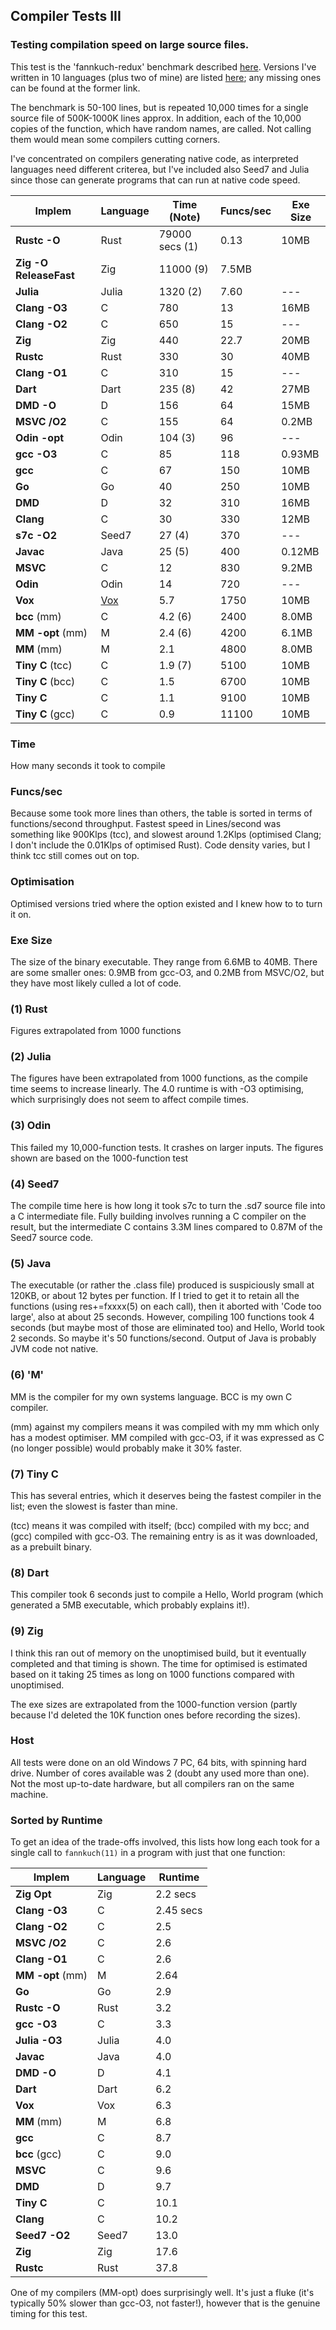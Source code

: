 ## Compiler Tests III

### Testing compilation speed on large source files.

This test is the 'fannkuch-redux' benchmark described [here](https://benchmarksgame-team.pages.debian.net/benchmarksgame/performance/fannkuchredux.html). Versions I've written in 10 languages (plus two of mine) are listed [here](fannkuch.txt); any missing ones can be found at the former link.

The benchmark is 50-100 lines, but is repeated 10,000 times for a single source file of 500K-1000K lines approx. In addition, each of the 10,000 copies of the function, which have random names, are called. Not calling them would mean some compilers cutting corners.

I've concentrated on compilers generating native code, as interpreted languages need different criterea, but I've included also Seed7 and Julia since those can generate programs that can run at native code speed.

Implem | Language | Time (Note) | Funcs/sec | Exe Size 
--- | --- | --- | --- | ---
**Rustc -O** | Rust  | 79000 secs (1) | 0.13 | 10MB
**Zig -O ReleaseFast** | Zig | 11000 (9) | 7.5MB
**Julia**    | Julia  | 1320 (2) |  7.60  | ---
**Clang -O3**        | C | 780 | 13 | 16MB
**Clang -O2**        | C | 650 | 15 |  ---
**Zig** | Zig | 440 |22.7 | 20MB
**Rustc** | Rust  | 330 | 30 | 40MB
**Clang -O1**        | C | 310 | 15 | ---
**Dart**          | Dart | 235 (8)| 42 | 27MB
**DMD -O**       | D | 156 | 64 | 15MB
**MSVC /O2**          | C | 155 |64 | 0.2MB
**Odin -opt**        | Odin | 104 (3) | 96 | ---
**gcc -O3**           | C            | 85 | 118 | 0.93MB
**gcc**           | C            | 67 | 150 | 10MB
**Go**            | Go | 40 | 250 |  10MB
**DMD**           | D | 32 | 310 | 16MB
**Clang**         | C | 30 | 330 | 12MB
**s7c -O2**       | Seed7 | 27 (4) | 370 |---
**Javac**      | Java | 25 (5) | 400 | 0.12MB
**MSVC**          | C | 12  |830 | 9.2MB
**Odin**        | Odin | 14 | 720 | ---
**Vox**           | [Vox](https://github.com/MrSmith33/vox) | 5.7 | 1750 | 10MB
**bcc** (mm)     | C     | 4.2 (6) | 2400 | 8.0MB
**MM -opt** (mm)   | M  | 2.4 (6)| 4200 | 6.1MB
**MM** (mm)       | M        | 2.1 | 4800 | 8.0MB
**Tiny C** (tcc)  | C    | 1.9 (7) | 5100 | 10MB
**Tiny C** (bcc)  | C        | 1.5 | 6700 | 10MB
**Tiny C**        | C        | 1.1 | 9100 | 10MB
**Tiny C**  (gcc) | C        | 0.9 | 11100 | 10MB

### Time

How many seconds it took to compile

### Funcs/sec

Because some took more lines than others, the table is sorted in terms of functions/second throughput. Fastest speed in Lines/second was something like 900Klps (tcc), and slowest around 1.2Klps (optimised Clang; I don't include the 0.01Klps of optimised Rust). Code density varies, but I think tcc still comes out on top.

### Optimisation

Optimised versions tried where the option existed and I knew how to to turn it on.

### Exe Size

The size of the binary executable. They range from 6.6MB to 40MB. There are some smaller ones: 0.9MB from gcc-O3, and 0.2MB from MSVC/O2, but they have most likely culled a lot of code.

### (1) Rust

Figures extrapolated from 1000 functions

### (2) Julia

The figures have been extrapolated from 1000 functions, as the compile time seems to increase linearly. The 4.0 runtime is with -O3 optimising, which surprisingly does not seem to affect compile times.

### (3) Odin

This failed my 10,000-function tests. It crashes on larger inputs. The figures shown are based on the 1000-function test

### (4) Seed7

The compile time here is how long it took s7c to turn the .sd7 source file into a C intermediate file. Fully building involves running a C compiler on the result, but the intermediate C contains 3.3M lines compared to 0.87M of the Seed7 source code.

### (5) Java

The executable (or rather the .class file) produced is suspiciously small at 120KB, or about 12 bytes per function. If I tried to get it to retain all the functions (using res+=fxxxx(5) on each call), then it aborted with 'Code too large', also at about 25 seconds. However, compiling 100 functions took 4 seconds (but maybe most of those are eliminated too) and Hello, World took 2 seconds. So maybe it's 50 functions/second. Output of Java is probably JVM code not native.

### (6) 'M'

MM is the compiler for my own systems language. BCC is my own C compiler.

(mm) against my compilers means it was compiled with my mm which only has a modest optimiser. MM compiled with gcc-O3, if it was expressed as C (no longer possible) would probably make it 30% faster.

### (7) Tiny C

This has several entries, which it deserves being the fastest compiler in the list; even the slowest is faster than mine.

(tcc) means it was compiled with itself; (bcc) compiled with my bcc; and (gcc) compiled with gcc-O3. The remaining entry is as it was downloaded, as a prebuilt binary.

### (8) Dart

This compiler took 6 seconds just to compile a Hello, World program (which generated a 5MB executable, which probably explains it!).

### (9) Zig

I think this ran out of memory on the unoptimised build, but it eventually completed and that timing is shown. The time for optimised is estimated based on it taking 25 times as long on 1000 functions compared with unoptimised.

The exe sizes are extrapolated from the 1000-function version (partly because I'd deleted the 10K function ones before recording the sizes).

### Host

All tests were done on an old Windows 7 PC, 64 bits, with spinning hard drive. Number of cores available was 2 (doubt any used more than one). Not the most up-to-date hardware, but all compilers ran on the same machine.

### Sorted by Runtime

To get an idea of the trade-offs involved, this lists how long each took for a single call to `fannkuch(11)` in a program with just that one function:

Implem | Language | Runtime
--- | --- | ----
**Zig Opt** | Zig | 2.2 secs
**Clang -O3**        | C | 2.45 secs
**Clang -O2**        | C | 2.5
**MSVC /O2**          | C | 2.6
**Clang -O1**        | C | 2.6
**MM -opt** (mm)   | M | 2.64
**Go**            | Go | 2.9
**Rustc -O** | Rust | 3.2
**gcc -O3**           | C  | 3.3
**Julia -O3**         | Julia | 4.0
**Javac**      |Java | 4.0
**DMD -O**       | D | 4.1
**Dart**          | Dart | 6.2
**Vox**           | Vox | 6.3
**MM** (mm)       | M   | 6.8
**gcc**           | C   | 8.7
**bcc** (gcc)     | C   | 9.0
**MSVC**          | C   | 9.6
**DMD**           | D   | 9.7
**Tiny C**        | C   | 10.1
**Clang**         | C   | 10.2
**Seed7 -O2**     | Seed7 | 13.0
**Zig** | Zig | 17.6
**Rustc**         | Rust| 37.8

One of my compilers (MM-opt) does surprisingly well. It's just a fluke (it's typically 50% slower than gcc-O3, not faster!), however that is the genuine timing for this test.

